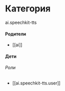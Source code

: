 # Категория

ai.speechkit-tts


#### Родители

- [[ai]]


#### Дети

###### Роли
- [[ai.speechkit-tts.user]]
